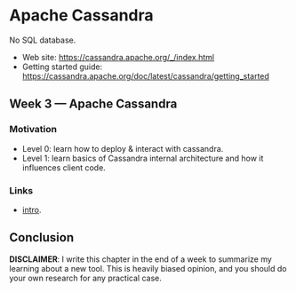 # Apache Cassandra

No SQL database.

- Web site: https://cassandra.apache.org/_/index.html
- Getting started guide: https://cassandra.apache.org/doc/latest/cassandra/getting_started

## Week 3 — Apache Cassandra

### Motivation

- Level 0: learn how to deploy & interact with cassandra.
- Level 1: learn basics of Cassandra internal architecture and how it influences client code.

### Links

- [intro](/week3-apache-cassandra/intro). 

## Conclusion

**DISCLAIMER**: I write this chapter in the end of a week to summarize my learning about a new tool. This is heavily biased
opinion, and you should do your own research for any practical case.
